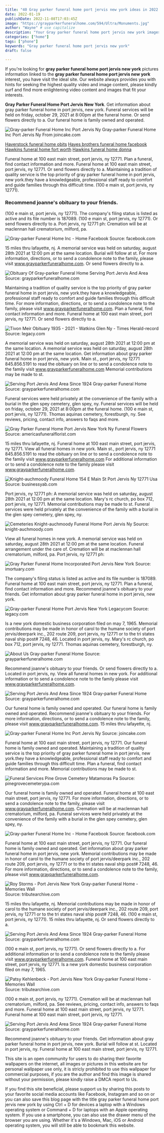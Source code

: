 ```yaml
---
title: "40 Gray parker funeral home port jervis new york ideas in 2022 "
date: 2022-01-19
publishDate: 2022-11-08T17:03:45Z
image: "https://grayparkerfuneralhome.com/594/Ultra/Monuments.jpg"
author: "Wayne" # use capitalize
description: "Your Gray parker funeral home port jervis new york images are available in this site. Gray parker funeral home port jervis new york are a topic that is being searched for and liked by netizens now. You can Find and Download the Gray parker funeral home port jervis new york files here. Find and Download all free photos."
categories: ["home"]
tags: ["phone"]
keywords: "Gray parker funeral home port jervis new york"
draft: false

---
```


If you're looking for **gray parker funeral home port jervis new york** pictures information linked to the **gray parker funeral home port jervis new york** interest, you have visit the ideal  site.  Our website always  provides you with  hints  for seeking  the highest  quality video and image  content, please kindly surf and find more enlightening video content and images  that fit your interests.

**Gray Parker Funeral Home Port Jervis New York**. Get information about gray parker funeral home in port jervis, new york. Funeral services will be held on friday, october 29, 2021 at 8:00pm at the funeral home. Or send flowers directly to a. Our funeral home is family owned and operated.

![Gray-parker Funeral Home Inc Port Jervis Ny](https://www.joincake.com/funeral-homes/images/ATtYBwI-xyKKEsyguBEN8PEt8olFYUqlt4vL4A_RGWD7XFH2TSPmP0m4pDpIcxMY-DsKiGSQdM4DYhwxY4LESEqdLhkoAfW5J3J9dI4rq76RSQixp-YSWSBI9a16jH7UOGvyKvoqZ9nnZbvOHjwK0gquOKpPppohRPAyl2mYGYzbh6fk0hV2/ "Gray-parker Funeral Home Inc Port Jervis Ny")
Gray-parker Funeral Home Inc Port Jervis Ny From joincake.com

[Haverstock funeral home obits](/haverstock-funeral-home-obits/)
[Hayes brothers funeral home facebook](/hayes-brothers-funeral-home-facebook/)
[Hawkins funeral home fort worth](/hawkins-funeral-home-fort-worth/)
[Hawkins funeral home donna](/hawkins-funeral-home-donna/)

Funeral home at 100 east main street, port jervis, ny 12771. Plan a funeral, find contact information and more. Funeral home at 100 east main street, port jervis, ny 12771. Or send flowers directly to a. Maintaining a tradition of quality service is the top priority of gray parker funeral home in port jervis, new york.they have a knowledgeable, professional staff ready to comfort and guide families through this difficult time. (100 e main st, port jervis, ny 12771).

### Recommend joanne&#039;s obituary to your friends.

(100 e main st, port jervis, ny 12771). The company&#039;s filing status is listed as active and its file number is 187089. (100 e main st, port jervis, ny 12771). Or send flowers directly to a. Port jervis, ny 12771 ph: Cremation will be at maclennan hall crematorium, milford, pa.


![Gray-parker Funeral Home Inc - Home Facebook](https://lookaside.fbsbx.com/lookaside/crawler/media/?media_id=4609612265740945 "Gray-parker Funeral Home Inc - Home Facebook")
Source: facebook.com

15 miles thru lafayette, nj. A memorial service was held on saturday, august 28th 2021 at 12:00 pm at the same location. Burial will follow at st. For more information, directions, or to send a condolence note to the family, please visit www.grayparkerfuneralhome.com. Or send flowers directly to a.

![Obituary Of Gray-parker Funeral Home Serving Port Jervis And Area](https://grayparkerfuneralhome.com/tribute-images/654/Ultra/Gray-Parker-Home.jpg "Obituary Of Gray-parker Funeral Home Serving Port Jervis And Area")
Source: grayparkerfuneralhome.com

Maintaining a tradition of quality service is the top priority of gray parker funeral home in port jervis, new york.they have a knowledgeable, professional staff ready to comfort and guide families through this difficult time. For more information, directions, or to send a condolence note to the family, please visit www.grayparkerfuneralhome.com. Plan a funeral, find contact information and more. Funeral home at 100 east main street, port jervis, ny 12771. Or send flowers directly to a.

![Tivon Meir Obituary 1935 - 2021 - Watkins Glen Ny - Times Herald-record](https://cache.legacy.net/legacy/images/cobrands/recordonline/photos/N0018707-1_20210817.jpgx?w=147&amp;h=200&amp;option=3 "Tivon Meir Obituary 1935 - 2021 - Watkins Glen Ny - Times Herald-record")
Source: legacy.com

A memorial service was held on saturday, august 28th 2021 at 12:00 pm at the same location. A memorial service was held on saturday, august 28th 2021 at 12:00 pm at the same location. Get information about gray parker funeral home in port jervis, new york. Main st., port jervis, ny 12771 845.856.5191 to read the obituary on line or to send a condolence note to the family visit www.grayparkerfuneralhome.com Memorial contributions may be made to st.

![Serving Port Jervis And Area Since 1924 Gray-parker Funeral Home](https://grayparkerfuneralhome.com/598/slide3.jpg "Serving Port Jervis And Area Since 1924 Gray-parker Funeral Home")
Source: grayparkerfuneralhome.com

Funeral services were held privately at the convenience of the family with a burial in the glen spey cemetery, glen spey, ny. Funeral services will be held on friday, october 29, 2021 at 8:00pm at the funeral home. (100 e main st, port jervis, ny 12771). Thomas aquinas cemetery, forestburgh, ny. See reviews, pricing, contact info, answers to faqs and more.

![Gray Parker Funeral Home Port Jervis New York Ny Funeral Flowers](https://www.americasfuneralflorist.com/FHImages/img/Gray-Parker-Funeral-Home-Port-Jervis-New-York-NY.jpg "Gray Parker Funeral Home Port Jervis New York Ny Funeral Flowers")
Source: americasfuneralflorist.com

15 miles thru lafayette, nj. Funeral home at 100 east main street, port jervis, ny 12771. View all funeral homes in new york. Main st., port jervis, ny 12771 845.856.5191 to read the obituary on line or to send a condolence note to the family visit www.grayparkerfuneralhome.com For additional information or to send a condolence note to the family please visit www.grayparkerfuneralhome.com.

![Knight-auchmoody Funeral Home 154 E Main St Port Jervis Ny 12771 Usa](https://cdn.businessyab.com/assets/uploads/ddfed703233d86b3731448d4e9071b23__united_states_new_york_orange_county_port_jervis_east_main_street_154_knight_auchmoody_funeral_home_80098.jpg "Knight-auchmoody Funeral Home 154 E Main St Port Jervis Ny 12771 Usa")
Source: businessyab.com

Port jervis, ny 12771 ph: A memorial service was held on saturday, august 28th 2021 at 12:00 pm at the same location. Mary&#039;s rc church, po box 712, port jervis, ny 12771. Memorial contributions may be made to st. Funeral services were held privately at the convenience of the family with a burial in the glen spey cemetery, glen spey, ny.

![Cemeteries Knight-auchmoody Funeral Home Port Jervis Ny](https://knight-auchmoody.com/1261/Full/Auchmoody-22.png "Cemeteries Knight-auchmoody Funeral Home Port Jervis Ny")
Source: knight-auchmoody.com

View all funeral homes in new york. A memorial service was held on saturday, august 28th 2021 at 12:00 pm at the same location. Funeral arrangement under the care of. Cremation will be at maclennan hall crematorium, milford, pa. Port jervis, ny 12771 ph:

![Gray Parker Funeral Home Incorporated Port Jervis New York](https://www.imortuary.com/images/ph-images/23.jpg "Gray Parker Funeral Home Incorporated Port Jervis New York")
Source: imortuary.com

The company&#039;s filing status is listed as active and its file number is 187089. Funeral home at 100 east main street, port jervis, ny 12771. Plan a funeral, find contact information and more. Recommend joanne&#039;s obituary to your friends. Get information about gray parker funeral home in port jervis, new york.

![Gray-parker Funeral Home Port Jervis New York Legacycom](https://d1ore3n0z2tnb3.cloudfront.net/logo_icon_5/custom/domain_1/image_files/sitemgr_photo_12782.jpg "Gray-parker Funeral Home Port Jervis New York Legacycom")
Source: legacy.com

Is a new york domestic business corporation filed on may 7, 1965. Memorial contributions may be made in honor of carol to the humane society of port jervis/deerpark inc., 202 route 209, port jervis, ny 12771 or to the tri states naval ship post# 7248, 46. Located in port jervis, ny. Mary&#039;s rc church, po box 712, port jervis, ny 12771. Thomas aquinas cemetery, forestburgh, ny.

![About Us Gray-parker Funeral Home](https://grayparkerfuneralhome.com/588/Ultra/Parker-Shaun-New-Photo-April-2008-cropped.jpg?mediaFile=true&amp;rand=8807.953704974221 "About Us Gray-parker Funeral Home")
Source: grayparkerfuneralhome.com

Recommend joanne&#039;s obituary to your friends. Or send flowers directly to a. Located in port jervis, ny. View all funeral homes in new york. For additional information or to send a condolence note to the family please visit www.grayparkerfuneralhome.com.

![Serving Port Jervis And Area Since 1924 Gray-parker Funeral Home](https://grayparkerfuneralhome.com/497/Ultra/Gray-Parker_white.png "Serving Port Jervis And Area Since 1924 Gray-parker Funeral Home")
Source: grayparkerfuneralhome.com

Our funeral home is family owned and operated. Our funeral home is family owned and operated. Recommend joanne&#039;s obituary to your friends. For more information, directions, or to send a condolence note to the family, please visit www.grayparkerfuneralhome.com. 15 miles thru lafayette, nj.

![Gray-parker Funeral Home Inc Port Jervis Ny](https://www.joincake.com/funeral-homes/images/ATtYBwI-xyKKEsyguBEN8PEt8olFYUqlt4vL4A_RGWD7XFH2TSPmP0m4pDpIcxMY-DsKiGSQdM4DYhwxY4LESEqdLhkoAfW5J3J9dI4rq76RSQixp-YSWSBI9a16jH7UOGvyKvoqZ9nnZbvOHjwK0gquOKpPppohRPAyl2mYGYzbh6fk0hV2/ "Gray-parker Funeral Home Inc Port Jervis Ny")
Source: joincake.com

Funeral home at 100 east main street, port jervis, ny 12771. Our funeral home is family owned and operated. Maintaining a tradition of quality service is the top priority of gray parker funeral home in port jervis, new york.they have a knowledgeable, professional staff ready to comfort and guide families through this difficult time. Plan a funeral, find contact information and more. Memorial contributions may be made to st.

![Funeral Services Pine Grove Cemetery Matamoras Pa](https://www.pinegrovecemeterypa.com/wp-content/uploads/2020/04/Gray-Parker.jpg "Funeral Services Pine Grove Cemetery Matamoras Pa")
Source: pinegrovecemeterypa.com

Our funeral home is family owned and operated. Funeral home at 100 east main street, port jervis, ny 12771. For more information, directions, or to send a condolence note to the family, please visit www.grayparkerfuneralhome.com. Cremation will be at maclennan hall crematorium, milford, pa. Funeral services were held privately at the convenience of the family with a burial in the glen spey cemetery, glen spey, ny.

![Gray-parker Funeral Home Inc - Home Facebook](https://lookaside.fbsbx.com/lookaside/crawler/media/?media_id=1733961749972692 "Gray-parker Funeral Home Inc - Home Facebook")
Source: facebook.com

Funeral home at 100 east main street, port jervis, ny 12771. Our funeral home is family owned and operated. Get information about gray parker funeral home in port jervis, new york. Memorial contributions may be made in honor of carol to the humane society of port jervis/deerpark inc., 202 route 209, port jervis, ny 12771 or to the tri states naval ship post# 7248, 46. For more information, directions, or to send a condolence note to the family, please visit www.grayparkerfuneralhome.com.

![Roy Storms - Port Jervis New York Gray-parker Funeral Home - Memories Wall](https://tributecenteronline.s3-accelerate.amazonaws.com/Obituaries/22068697/Thumbnail.jpg "Roy Storms - Port Jervis New York Gray-parker Funeral Home - Memories Wall")
Source: tributearchive.com

15 miles thru lafayette, nj. Memorial contributions may be made in honor of carol to the humane society of port jervis/deerpark inc., 202 route 209, port jervis, ny 12771 or to the tri states naval ship post# 7248, 46. (100 e main st, port jervis, ny 12771). 15 miles thru lafayette, nj. Or send flowers directly to a.

![Serving Port Jervis And Area Since 1924 Gray-parker Funeral Home](https://grayparkerfuneralhome.com/604/Ultra/Considering-Cremation3.jpg "Serving Port Jervis And Area Since 1924 Gray-parker Funeral Home")
Source: grayparkerfuneralhome.com

(100 e main st, port jervis, ny 12771). Or send flowers directly to a. For additional information or to send a condolence note to the family please visit www.grayparkerfuneralhome.com. Funeral home at 100 east main street, port jervis, ny 12771. Is a new york domestic business corporation filed on may 7, 1965.

![Patsy Kehlenbeck - Port Jervis New York Gray-parker Funeral Home - Memories Wall](https://tributecenteronline.s3-accelerate.amazonaws.com/Obituaries/21120938/Thumbnail_1.jpg "Patsy Kehlenbeck - Port Jervis New York Gray-parker Funeral Home - Memories Wall")
Source: tributearchive.com

(100 e main st, port jervis, ny 12771). Cremation will be at maclennan hall crematorium, milford, pa. See reviews, pricing, contact info, answers to faqs and more. Funeral home at 100 east main street, port jervis, ny 12771. Funeral home at 100 east main street, port jervis, ny 12771.

![Serving Port Jervis And Area Since 1924 Gray-parker Funeral Home](https://grayparkerfuneralhome.com/594/Ultra/Monuments.jpg "Serving Port Jervis And Area Since 1924 Gray-parker Funeral Home")
Source: grayparkerfuneralhome.com

Recommend joanne&#039;s obituary to your friends. Get information about gray parker funeral home in port jervis, new york. Burial will follow at st. Located in port jervis, ny. Funeral home at 100 east main street, port jervis, ny 12771.

This site is an open community for users to do sharing their favorite wallpapers on the internet, all images or pictures in this website are for personal wallpaper use only, it is stricly prohibited to use this wallpaper for commercial purposes, if you are the author and find this image is shared without your permission, please kindly raise a DMCA report to Us.

If you find this site beneficial, please support us by sharing this posts to your favorite social media accounts like Facebook, Instagram and so on or you can also save this blog page with the title gray parker funeral home port jervis new york by using Ctrl + D for devices a laptop with a Windows operating system or Command + D for laptops with an Apple operating system. If you use a smartphone, you can also use the drawer menu of the browser you are using. Whether it's a Windows, Mac, iOS or Android operating system, you will still be able to bookmark this website.
